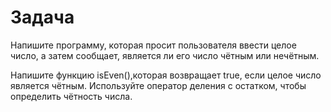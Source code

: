 # Задача
Напишите программу, которая просит пользователя ввести целое число, а затем
сообщает, является ли его число чётным или нечётным. 

Напишите функцию isEven(),которая возвращает true, если целое число является чётным. Используйте оператор
деления с остатком, чтобы определить чётность числа.
